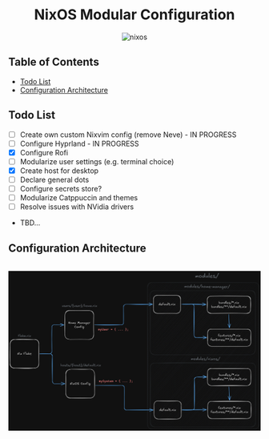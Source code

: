<h1 align="center">NixOS Modular Configuration</h1>

<div align="center">

![nixos](https://img.shields.io/badge/NixOS-24273A.svg?style=flat&logo=nixos&logoColor=CAD3F5)

</div>

## Table of Contents

- [Todo List](#todo-list)
- [Configuration Architecture](#configuration-architecture)

## Todo List

- [ ] Create own custom Nixvim config (remove Neve) - IN PROGRESS
- [ ] Configure Hyprland - IN PROGRESS
- [x] Configure Rofi
- [ ] Modularize user settings (e.g. terminal choice)
- [x] Create host for desktop
- [ ] Declare general dots
- [ ] Configure secrets store?
- [ ] Modularize Catppuccin and themes
- [ ] Resolve issues with NVidia drivers
- TBD...

## Configuration Architecture

<div align="center">
    <img src="assets/design.png" style="width: 450; margin: 1rem 0 0 0" />
</div>
